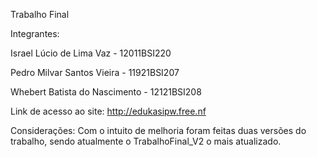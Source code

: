 Trabalho Final

Integrantes:

Israel Lúcio de Lima Vaz - 12011BSI220 

Pedro Milvar Santos Vieira - 11921BSI207

Whebert Batista do Nascimento - 12121BSI208

Link de acesso ao site: http://edukasipw.free.nf

Considerações:
Com o intuito de melhoria foram feitas duas versões do trabalho, sendo atualmente o TrabalhoFinal_V2 o mais atualizado.

